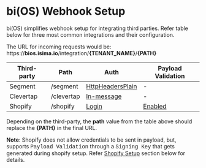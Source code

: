 # bi(OS) Webhook Setup

bi(OS) simplifies webhook setup for integrating third parties. Refer table below for three most common integrations and their configuration.

The URL for incoming requests would be: https://**bios.isima.io**/integration/**{TENANT_NAME}**/**{PATH}**

| Third-party | Path       | Auth                                                                           | Payload Validation                                                    |
| ----------- | ---------- | ------------------------------------------------------------------------------ | --------------------------------------------------------------------- |
| Segment     | /segment   | [HttpHeadersPlain](https://bios.isima.io/docs/content/developer-guide/webhook) | -                                                                     |
| Clevertap   | /clevertap | [In-message](https://bios.isima.io/docs/content/developer-guide/webhook)       | -                                                                     |
| Shopify     | /shopify   | [Login](https://bios.isima.io/docs/content/developer-guide/webhook)            | [Enabled](https://bios.isima.io/docs/content/developer-guide/webhook) |

Depending on the third-party, the **path** value from the table above should replace the **{PATH}** in the final URL.

**Note**: Shopify does not allow credentials to be sent in payload, but, supports <span style="font-family:Courier New;">Payload Validation</span> through a <span style="font-family:Courier New;">Signing Key</span>
that gets generated during shopify setup. Refer [Shopify Setup](https://bios.isima.io/docs/content/integrations/shopify-setup) section below for details.
